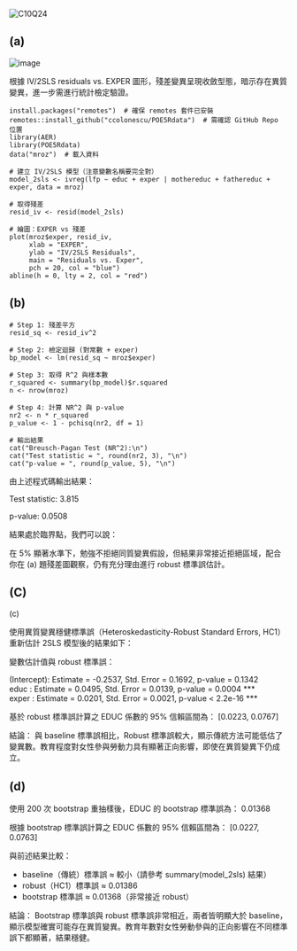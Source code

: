 ![C10Q24](https://github.com/user-attachments/assets/7beec88b-f5c5-4ddf-a626-f9d24bf7beb9)

## (a)

![image](https://github.com/user-attachments/assets/f7763b8c-81dc-46ff-994f-ea32ca3ff16a)

根據 IV/2SLS residuals vs. EXPER 圖形，殘差變異呈現收斂型態，暗示存在異質變異，進一步需進行統計檢定驗證。

```
install.packages("remotes")  # 確保 remotes 套件已安裝
remotes::install_github("ccolonescu/POE5Rdata")  # 需確認 GitHub Repo 位置
library(AER)
library(POE5Rdata)
data("mroz")  # 載入資料

# 建立 IV/2SLS 模型（注意變數名稱要完全對）
model_2sls <- ivreg(lfp ~ educ + exper | mothereduc + fathereduc + exper, data = mroz)

# 取得殘差
resid_iv <- resid(model_2sls)

# 繪圖：EXPER vs 殘差
plot(mroz$exper, resid_iv,
     xlab = "EXPER",
     ylab = "IV/2SLS Residuals",
     main = "Residuals vs. Exper",
     pch = 20, col = "blue")
abline(h = 0, lty = 2, col = "red")

```
## (b)

```
# Step 1: 殘差平方
resid_sq <- resid_iv^2

# Step 2: 檢定迴歸 (對常數 + exper)
bp_model <- lm(resid_sq ~ mroz$exper)

# Step 3: 取得 R^2 與樣本數
r_squared <- summary(bp_model)$r.squared
n <- nrow(mroz)

# Step 4: 計算 NR^2 與 p-value
nr2 <- n * r_squared
p_value <- 1 - pchisq(nr2, df = 1)

# 輸出結果
cat("Breusch-Pagan Test (NR^2):\n")
cat("Test statistic = ", round(nr2, 3), "\n")
cat("p-value = ", round(p_value, 5), "\n")

```

由上述程式碼輸出結果：

Test statistic: 3.815

p-value: 0.0508


結果處於臨界點，我們可以說：

在 5% 顯著水準下，勉強不拒絕同質變異假設，但結果非常接近拒絕區域，配合你在 (a) 題殘差圖觀察，仍有充分理由進行 robust 標準誤估計。


## (C)

(c)

使用異質變異穩健標準誤（Heteroskedasticity-Robust Standard Errors, HC1）重新估計 2SLS 模型後的結果如下：

變數估計值與 robust 標準誤：

(Intercept): Estimate = -0.2537, Std. Error = 0.1692, p-value = 0.1342  
educ       : Estimate =  0.0495, Std. Error = 0.0139, p-value = 0.0004 ***  
exper      : Estimate =  0.0201, Std. Error = 0.0021, p-value < 2.2e-16 ***

基於 robust 標準誤計算之 EDUC 係數的 95% 信賴區間為：
[0.0223, 0.0767]

結論：
與 baseline 標準誤相比，Robust 標準誤較大，顯示傳統方法可能低估了變異數。教育程度對女性參與勞動力具有顯著正向影響，即使在異質變異下仍成立。

## (d)

使用 200 次 bootstrap 重抽樣後，EDUC 的 bootstrap 標準誤為： 0.01368

根據 bootstrap 標準誤計算之 EDUC 係數的 95% 信賴區間為： [0.0227, 0.0763]

與前述結果比較：

- baseline（傳統）標準誤 ≈ 較小（請參考 summary(model_2sls) 結果）
- robust（HC1）標準誤 ≈ 0.01386
- bootstrap 標準誤 ≈ 0.01368（非常接近 robust）

結論：
Bootstrap 標準誤與 robust 標準誤非常相近，兩者皆明顯大於 baseline，顯示模型確實可能存在異質變異。教育年數對女性勞動參與的正向影響在不同標準誤下都顯著，結果穩健。
